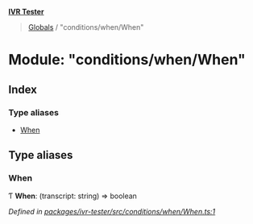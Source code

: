 **[IVR Tester](../README.md)**

> [Globals](../README.md) / "conditions/when/When"

# Module: "conditions/when/When"

## Index

### Type aliases

* [When](_conditions_when_when_.md#when)

## Type aliases

### When

Ƭ  **When**: (transcript: string) => boolean

*Defined in [packages/ivr-tester/src/conditions/when/When.ts:1](https://github.com/SketchingDev/ivr-tester/blob/a93dd5f/packages/ivr-tester/src/conditions/when/When.ts#L1)*

